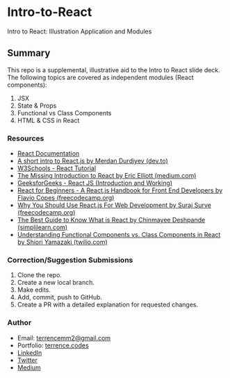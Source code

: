 # Intro-to-React

Intro to React: Illustration Application and Modules

## Summary

This repo is a supplemental, illustrative aid to the Intro to React slide deck. The following topics are covered as independent modules (React components):

1. JSX
2. State & Props
3. Functional vs Class Components
4. HTML & CSS in React

### Resources

- [React Documentation](https://reactjs.org/docs/getting-started.html)
- [A short intro to React.js by Merdan Durdiyev (dev.to)](https://dev.to/eminarium/a-short-intro-to-react-js-aed)
- [W3Schools - React Tutorial](https://www.w3schools.com/react/default.asp)
- [The Missing Introduction to React by Eric Elliott (medium.com)](https://medium.com/javascript-scene/the-missing-introduction-to-react-62837cb2fd76)
- [GeeksforGeeks - React JS (Introduction and Working)](https://www.geeksforgeeks.org/react-js-introduction-working/)
- [React for Beginners - A React.js Handbook for Front End Developers by Flavio Copes (freecodecamp.org)](https://www.freecodecamp.org/news/react-beginner-handbook/)
- [Why You Should Use React.js For Web Development by Suraj Surve (freecodecamp.org)](https://www.freecodecamp.org/news/why-use-react-for-web-development/)
- [The Best Guide to Know What is React by Chinmayee Deshpande (simplilearn.com)](https://www.simplilearn.com/tutorials/reactjs-tutorial/what-is-reactjs#why_react)
- [Understanding Functional Components vs. Class Components in React by Shiori Yamazaki (twilio.com)](https://www.twilio.com/blog/react-choose-functional-components)

### Correction/Suggestion Submissions

1. Clone the repo.
2. Create a new local branch.
3. Make edits.
4. Add, commit, push to GitHub.
5. Create a PR with a detailed explanation for requested changes.

### Author

- Email: [terrencemm2@gmail.com](mailto:terrencemm2@gmail.com)
- Portfolio: [terrence.codes](https://terrence.codes)
- [LinkedIn](https://www.linkedin.com/in/terrencemahnken/)
- [Twitter](https://twitter.com/TerrenceMahnken)
- [Medium](https://medium.com/@terrencemm2)
